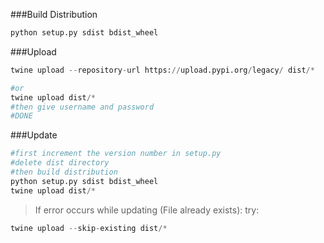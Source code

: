 ###Build Distribution
```python
python setup.py sdist bdist_wheel
```

###Upload
```python
twine upload --repository-url https://upload.pypi.org/legacy/ dist/*

#or
twine upload dist/*
#then give username and password
#DONE
```
###Update
```python
#first increment the version number in setup.py
#delete dist directory
#then build distribution
python setup.py sdist bdist_wheel
twine upload dist/*

```
> If error occurs while updating (File already exists):
> try: 
```python
twine upload --skip-existing dist/*
```
